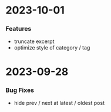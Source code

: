 # 2023-10-01

### Features

- truncate excerpt
- optimize style of category / tag

# 2023-09-28

### Bug Fixes

- hide prev / next at latest / oldest post